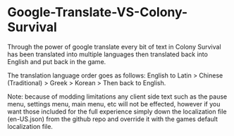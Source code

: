 # Google-Translate-VS-Colony-Survival

Through the power of google translate every bit of text in Colony Survival has been translated into multiple languages then translated back into English and put back in the game.

The translation language order goes as follows: English to Latin > Chinese (Traditional) > Greek > Korean > Then back to English.

Note: because of modding limitations any client side text such as the pause menu, settings menu, main menu, etc will not be effected, however if you want those included for the full experience simply down the localization file (en-US.json) from the github repo and override it with the games default localization file.
